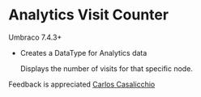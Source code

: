 # Analytics Visit Counter

Umbraco 7.4.3+

- Creates a DataType for Analytics data
	
    Displays the number of visits for that specific node. 

Feedback is appreciated
[Carlos Casalicchio](mailto:carlos.casalicchio@gmail.com)